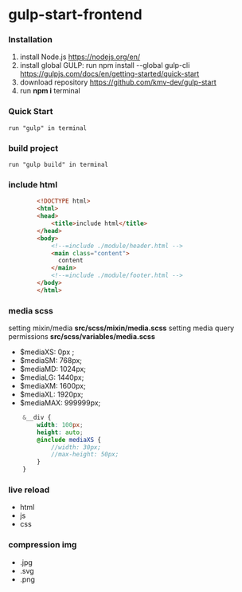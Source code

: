 # gulp-start-frontend
### Installation
1. install Node.js <https://nodejs.org/en/>
2. install global GULP: run npm install --global gulp-cli https://gulpjs.com/docs/en/getting-started/quick-start
3. download repository https://github.com/kmv-dev/gulp-start
4. run **npm i**  terminal

### Quick Start

```
run "gulp" in terminal
```
### build project

```
run "gulp build" in terminal
```

### include html

```html
        <!DOCTYPE html>
        <html>
        <head>
            <title>include html</title>
        </head>
        <body>
            <!--=include ./module/header.html -->
            <main class="content">
              content
            </main>
            <!--=include ./module/footer.html -->
        </body>
        </html>
```

### media scss
setting mixin/media **src/scss/mixin/media.scss**
setting media query permissions **src/scss/variables/media.scss**

+ $mediaXS: 0px ;
+ $mediaSM: 768px;
+ $mediaMD: 1024px;
+ $mediaLG: 1440px;
+ $mediaXM: 1600px;
+ $mediaXL: 1920px;
+ $mediaMAX: 999999px;

```scss
    &__div {
        width: 100px;
        height: auto;
        @include mediaXS {
            //width: 30px;
            //max-height: 50px;
        }
    }
```

### live reload
+ html
+ js
+ css

### compression img
+ .jpg
+ .svg
+ .png

